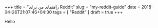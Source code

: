 +++
title = "راهنمای من برای Reddit"
slug = "my-reddit-guide"
date = 2018-04-26T21:07:46+04:30
tags = [ "Reddit" ]
draft = true
+++

Hello

<!--more-->

